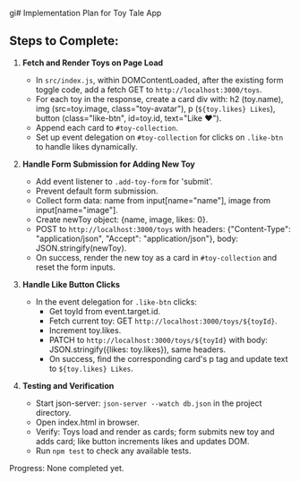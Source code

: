 gi# Implementation Plan for Toy Tale App

## Steps to Complete:

1. **Fetch and Render Toys on Page Load**
   - In `src/index.js`, within DOMContentLoaded, after the existing form toggle code, add a fetch GET to `http://localhost:3000/toys`.
   - For each toy in the response, create a card div with: h2 (toy.name), img (src=toy.image, class="toy-avatar"), p (`${toy.likes} Likes`), button (class="like-btn", id=toy.id, text="Like ❤️").
   - Append each card to `#toy-collection`.
   - Set up event delegation on `#toy-collection` for clicks on `.like-btn` to handle likes dynamically.

2. **Handle Form Submission for Adding New Toy**
   - Add event listener to `.add-toy-form` for 'submit'.
   - Prevent default form submission.
   - Collect form data: name from input[name="name"], image from input[name="image"].
   - Create newToy object: {name, image, likes: 0}.
   - POST to `http://localhost:3000/toys` with headers: {"Content-Type": "application/json", "Accept": "application/json"}, body: JSON.stringify(newToy).
   - On success, render the new toy as a card in `#toy-collection` and reset the form inputs.

3. **Handle Like Button Clicks**
   - In the event delegation for `.like-btn` clicks:
     - Get toyId from event.target.id.
     - Fetch current toy: GET `http://localhost:3000/toys/${toyId}`.
     - Increment toy.likes.
     - PATCH to `http://localhost:3000/toys/${toyId}` with body: JSON.stringify({likes: toy.likes}), same headers.
     - On success, find the corresponding card's p tag and update text to `${toy.likes} Likes`.

4. **Testing and Verification**
   - Start json-server: `json-server --watch db.json` in the project directory.
   - Open index.html in browser.
   - Verify: Toys load and render as cards; form submits new toy and adds card; like button increments likes and updates DOM.
   - Run `npm test` to check any available tests.

Progress: None completed yet.
